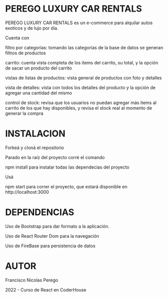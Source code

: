 # PEREGO LUXURY CAR RENTALS

PEREGO LUXURY CAR RENTALS es un e-commerce para alquilar autos exoticos y de lujo por dia.

Cuenta con

filtro por categorías: tomando las categorías de la base de datos se generan filtros de productos

carrito: cuenta vista completa de los items del carrito, su total, y la opción de sacar un producto del carrito

vistas de listas de productos: vista general de productos con foto y detalles

vista de detalles: vista con todos los detalles del producto y la opción de agregar una cantidad del mismo

control de stock: revisa que los usuarios no puedan agregar más items al carrito de los que hay disponibles, y revisa el stock real al momento de generar la compra

# INSTALACION
Forkeá y cloná el repositorio

Parado en la raíz del proyecto corré el comando

npm install
para instalar todas las dependecias del proyecto

Usá

npm start
para correr el proyecto, que estará disponible en http://localhost:3000

# DEPENDENCIAS
Uso de Bootstrap para dar formato a la aplicación.

Uso de React Router Dom para la navegación

Uso de FireBase para persistencia de datos

# AUTOR
Francisco Nicolas Perego

2022 - Curso de React en CoderHouse